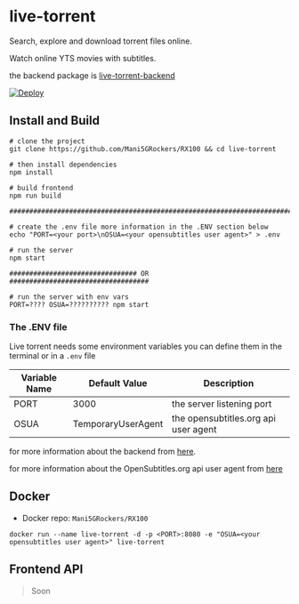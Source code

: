 # live-torrent

Search, explore and download torrent files online.

Watch online YTS movies with subtitles.

the backend package is [live-torrent-backend](https://github.com/Mani5GRockers/live-torrent-backend)

[![Deploy](https://www.herokucdn.com/deploy/button.svg)](https://heroku.com/deploy?template=https://github.com/Mani5GRockers/RX100)

## Install and Build

```
# clone the project
git clone https://github.com/Mani5GRockers/RX100 && cd live-torrent

# then install dependencies
npm install

# build frontend
npm run build

#######################################################################

# create the .env file more information in the .ENV section below
echo "PORT=<your port>\nOSUA=<your opensubtitles user agent>" > .env

# run the server
npm start

################################ OR ###################################

# run the server with env vars
PORT=???? OSUA=?????????? npm start

```

### The .ENV file

Live torrent needs some environment variables you can define them in the terminal or in a `.env` file

| Variable Name | Default Value      | Description                          |
| ------------- | ------------------ | ------------------------------------ |
| PORT          | 3000               | the server listening port            |
| OSUA          | TemporaryUserAgent | the opensubtitles.org api user agent |

for more information about the backend from [here](https://github.com/Davenchy/live-torrent-backend/wiki/How-to-use#environment-variables).

for more information about the OpenSubtitles.org api user agent from [here](https://trac.opensubtitles.org/projects/opensubtitles/wiki/DevReadFirst)

## Docker

- Docker repo: `Mani5GRockers/RX100`

`docker run --name live-torrent -d -p <PORT>:8080 -e "OSUA=<your opensubtitles user agent>" live-torrent`

## Frontend API

> Soon
